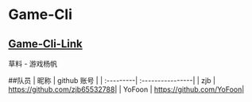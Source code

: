 # Game-Cli

## <a href=http://game-cli.github.io/Game-Cli/>Game-Cli-Link</a>

草料 - 游戏杨帆

##队员
| 昵称       | github 账号     |
| :---------| :----------------|
| zjb       | <https://github.com/zjb65532788>|
| YoFoon       | <https://github.com/YoFoon>|


